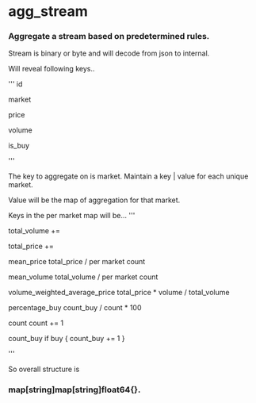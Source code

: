 # agg_stream
### Aggregate a stream based on predetermined rules.
Stream is binary or byte and will decode from json to internal.

Will reveal following keys..

'''
id 

market 

price 

volume 

is_buy

'''

The key to aggregate on is market. Maintain a key | value for each unique market.

Value will be the map of aggregation for that market.

Keys in the per market map will be...
'''

  total_volume +=
  
  total_price  +=
  
  mean_price   total_price / per market count
  
  mean_volume  total_volume / per market count
  
  volume_weighted_average_price total_price * volume / total_volume
  
  percentage_buy count_buy / count * 100
  
  count count += 1
  
  count_buy if buy { count_buy += 1 }
  
'''

So overall structure is 

### map[string]map[string]float64{}.
